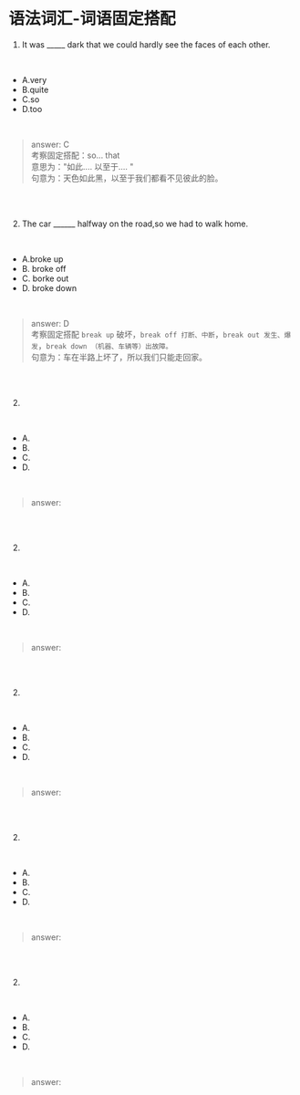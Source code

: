 



# 语法词汇-词语固定搭配


1.  It was _____ dark that we could hardly see the faces of each other.
<br>

- A.very
- B.quite       
- C.so      
- D.too

<br>

> answer: C <br>考察固定搭配：so... that <br>意思为："如此.... 以至于.... "<br>句意为：天色如此黑，以至于我们都看不见彼此的脸。

<br>
<br>



2. The car ______ halfway on the road,so we had to walk home.
<br>

- A.broke up
- B. broke off       
- C. borke out     
- D. broke down

<br>


> answer: D <br>考察固定搭配 `break up` 破坏，`break off 打断、中断`，`break out 发生、爆发`，`break down （机器、车辆等）出故障。`<br>句意为：车在半路上坏了，所以我们只能走回家。

<br>
<br>




2. 
<br>

- A.
- B.       
- C.     
- D. 

<br>


> answer: 

<br>
<br>


2. 
<br>

- A.
- B.       
- C.     
- D. 

<br>


> answer: 

<br>
<br>


2. 
<br>

- A.
- B.       
- C.     
- D. 

<br>


> answer: 

<br>
<br>


2. 
<br>

- A.
- B.       
- C.     
- D. 

<br>


> answer: 

<br>
<br>


2. 
<br>

- A.
- B.       
- C.     
- D. 

<br>


> answer: 

<br>
<br>


